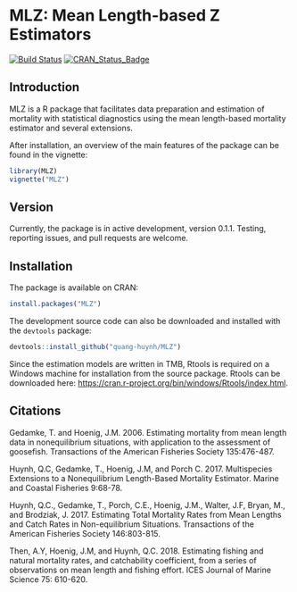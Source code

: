 # MLZ: Mean Length-based Z Estimators

[![Build Status](https://travis-ci.org/quang-huynh/MLZ.svg?branch=master)](https://travis-ci.org/quang-huynh/MLZ)
[![CRAN_Status_Badge](http://www.r-pkg.org/badges/version/MLZ)](https://CRAN.R-project.org/package=MLZ)

## Introduction
MLZ is a R package that facilitates data preparation and estimation of mortality with statistical diagnostics using the mean length-based mortality estimator and several extensions.

After installation, an overview of the main features of the package can be found in the vignette:
```r
library(MLZ)
vignette("MLZ")
```

## Version
Currently, the package is in active development, version 0.1.1. Testing, reporting issues, and pull requests are welcome.

## Installation
The package is available on CRAN:
```r
install.packages("MLZ")
```

The development source code can also be downloaded and installed with the `devtools` package:
```r
devtools::install_github("quang-huynh/MLZ")
```
Since the estimation models are written in TMB, Rtools is required on a Windows machine for installation from the source package. Rtools can be downloaded here: https://cran.r-project.org/bin/windows/Rtools/index.html.

## Citations
Gedamke, T. and Hoenig, J.M. 2006. Estimating mortality from mean length data in nonequilibrium situations, with application to the assessment of goosefish. Transactions of the American Fisheries Society 135:476-487.

Huynh, Q.C, Gedamke, T., Hoenig, J.M, and Porch C. 2017. Multispecies Extensions to a Nonequilibrium Length-Based Mortality Estimator. Marine and Coastal Fisheries 9:68-78.

Huynh, Q.C., Gedamke, T., Porch, C.E., Hoenig, J.M., Walter, J.F, Bryan, M., and Brodziak, J. 2017. Estimating Total Mortality Rates from Mean Lengths and Catch Rates in Non-equilibrium Situations. Transactions of the American Fisheries Society 146:803-815.

Then, A.Y, Hoenig, J.M, and Huynh, Q.C. 2018. Estimating fishing and natural mortality rates, and catchability coefficient, from a series of observations on mean length and fishing effort. ICES Journal of Marine Science 75: 610-620.
